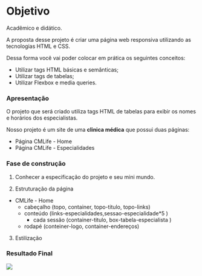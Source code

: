 # Objetivo
Acadêmico e didático.

A proposta desse projeto é criar uma página web responsiva utilizando as tecnologias HTML e CSS.

Dessa forma você vai poder colocar em prática os seguintes conceitos:

* Utilizar tags HTML básicas e semânticas;
* Utilizar tags de tabelas;
* Utilizar Flexbox e media queries.



### Apresentação

O projeto que será criado utiliza tags HTML de tabelas para exibir os nomes e horários dos especialistas.

Nosso projeto é um site de uma **clinica médica** que possui duas páginas:

* Página CMLife - Home
* Página CMLife - Especialidades


### Fase de construção
1. Conhecer a especificação do projeto e seu mini mundo.


2. Estruturação da página

* CMLife - Home
    * cabeçalho (topo, container, topo-titulo, topo-links)
    * conteúdo (links-especialidades,sessao-especialidade*5 )
        * cada sessão (container-titulo, box-tabela-especialista )
    * rodapé (conteiner-logo, container-endereços)

3. Estilização

### Resultado Final
![ ](./img/anime1.gif.crdownload)